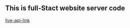 ## This is full-Stact website server code

[live-api-link](https://event-photography-company.herokuapp.com/)